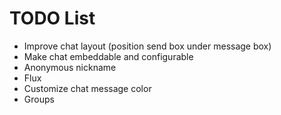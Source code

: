 # TODO List

* Improve chat layout (position send box under message box)
* Make chat embeddable and configurable
* Anonymous nickname
* Flux
* Customize chat message color
* Groups